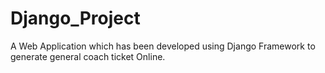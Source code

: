 # Django_Project
 A Web Application which has been developed using Django Framework to generate general coach ticket Online.
